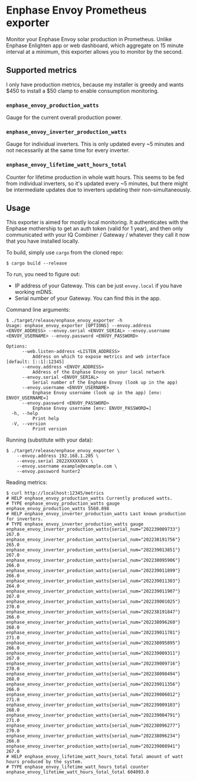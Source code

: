 # Enphase Envoy Prometheus exporter

Monitor your Enphase Envoy solar production in Prometheus.
Unlike Enphase Enlighten app or web dashboard, which aggregate on 15 minute
interval at a minimum, this exporter allows you to monitor by the second.

## Supported metrics

I only have production metrics, because my installer is greedy and wants $450
to install a $50 clamp to enable consumption monitoring.

### `enphase_envoy_production_watts`

Gauge for the current overall production power.

### `enphase_envoy_inverter_production_watts`

Gauge for individual inverters. This is only updated every ~5 minutes
and not necessarily at the same time for every inverter.

### `enphase_envoy_lifetime_watt_hours_total`

Counter for lifetime production in whole watt hours. This seems to be fed
from individual inverters, so it's updated every ~5 minutes, but there might
be intermediate updates due to inverters updating their non-simultaneously.

## Usage

This exporter is aimed for mostly local monitoring. It authenticates with the
Enphase mothership to get an auth token (valid for 1 year), and then only
communicated with your IQ Combiner / Gateway / whatever they call it now
that you have installed locally.

To build, simply use `cargo` from the cloned repo:

```
$ cargo build --release
```

To run, you need to figure out:

* IP address of your Gateway. This can be just `envoy.local` if you have working mDNS.
* Serial number of your Gateway. You can find this in the app.

Command line arguments:

```
$ ./target/release/enphase_envoy_exporter -h
Usage: enphase_envoy_exporter [OPTIONS] --envoy.address <ENVOY_ADDRESS> --envoy.serial <ENVOY_SERIAL> --envoy.username <ENVOY_USERNAME> --envoy.password <ENVOY_PASSWORD>

Options:
      --web.listen-address <LISTEN_ADDRESS>
          Address on which to expose metrics and web interface [default: [::1]:12345]
      --envoy.address <ENVOY_ADDRESS>
          Address of the Enphase Envoy on your local network
      --envoy.serial <ENVOY_SERIAL>
          Serial number of the Enphase Envoy (look up in the app)
      --envoy.username <ENVOY_USERNAME>
          Enphase Envoy username (look up in the app) [env: ENVOY_USERNAME=]
      --envoy.password <ENVOY_PASSWORD>
          Enphase Envoy username [env: ENVOY_PASSWORD=]
  -h, --help
          Print help
  -V, --version
          Print version
```

Running (substitute with your data):

```
$ ./target/release/enphase_envoy_exporter \
    --envoy.address 192.168.1.205 \
    --envoy.serial 2022XXXXXXXX \
    --envoy.username example@example.com \
    --envoy.password hunter2
```

Reading metrics:

```
$ curl http://localhost:12345/metrics
# HELP enphase_envoy_production_watts Currently produced watts.
# TYPE enphase_envoy_production_watts gauge
enphase_envoy_production_watts 5560.898
# HELP enphase_envoy_inverter_production_watts Last known production for inverters.
# TYPE enphase_envoy_inverter_production_watts gauge
enphase_envoy_inverter_production_watts{serial_num="202239009733"} 267.0
enphase_envoy_inverter_production_watts{serial_num="202238191756"} 265.0
enphase_envoy_inverter_production_watts{serial_num="202239013851"} 267.0
enphase_envoy_inverter_production_watts{serial_num="202238095906"} 266.0
enphase_envoy_inverter_production_watts{serial_num="202239011899"} 266.0
enphase_envoy_inverter_production_watts{serial_num="202239011303"} 264.0
enphase_envoy_inverter_production_watts{serial_num="202239011907"} 267.0
enphase_envoy_inverter_production_watts{serial_num="202239001025"} 270.0
enphase_envoy_inverter_production_watts{serial_num="202238191847"} 266.0
enphase_envoy_inverter_production_watts{serial_num="202238096260"} 268.0
enphase_envoy_inverter_production_watts{serial_num="202239011781"} 271.0
enphase_envoy_inverter_production_watts{serial_num="202238095895"} 266.0
enphase_envoy_inverter_production_watts{serial_num="202239009311"} 267.0
enphase_envoy_inverter_production_watts{serial_num="202239009716"} 270.0
enphase_envoy_inverter_production_watts{serial_num="202238098494"} 268.0
enphase_envoy_inverter_production_watts{serial_num="202239011356"} 266.0
enphase_envoy_inverter_production_watts{serial_num="202239006012"} 271.0
enphase_envoy_inverter_production_watts{serial_num="202239009103"} 268.0
enphase_envoy_inverter_production_watts{serial_num="202239004791"} 271.0
enphase_envoy_inverter_production_watts{serial_num="202238096277"} 270.0
enphase_envoy_inverter_production_watts{serial_num="202238096234"} 266.0
enphase_envoy_inverter_production_watts{serial_num="202239008941"} 267.0
# HELP enphase_envoy_lifetime_watt_hours_total Total amount of watt hours produced by the system.
# TYPE enphase_envoy_lifetime_watt_hours_total counter
enphase_envoy_lifetime_watt_hours_total_total 604093.0
```
